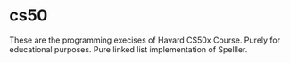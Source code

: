 # cs50
These are the programming execises of Havard CS50x Course.
Purely for educational purposes.
Pure linked list implementation of Spelller.

